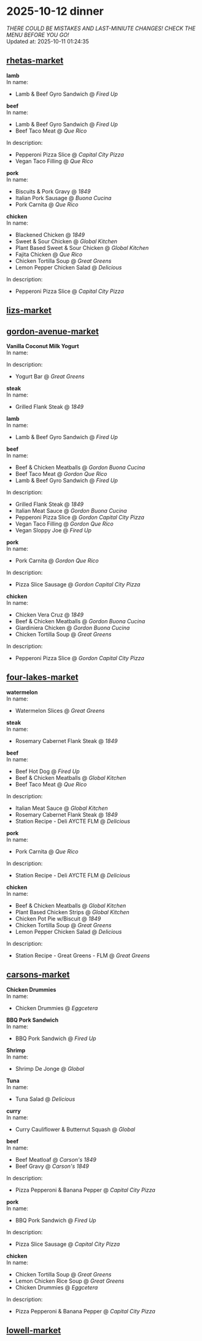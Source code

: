 # 2025-10-12 dinner  
*THERE COULD BE MISTAKES AND LAST-MINIUTE CHANGES! CHECK THE MENU BEFORE YOU GO!*  
Updated at: 2025-10-11 01:24:35  
## [rhetas-market](https://wisc-housingdining.nutrislice.com/menu/rhetas-market/dinner/2025-10-12)  
**lamb**  
In name:   
 - Lamb & Beef Gyro Sandwich @ *Fired Up*  
  
**beef**  
In name:   
 - Lamb & Beef Gyro Sandwich @ *Fired Up*  
 - Beef Taco Meat @ *Que Rico*  
  
In description:   
 - Pepperoni Pizza Slice @ *Capital City Pizza*  
 - Vegan Taco Filling @ *Que Rico*  
  
**pork**  
In name:   
 - Biscuits & Pork Gravy @ *1849*  
 - Italian Pork Sausage @ *Buona Cucina*  
 - Pork Carnita @ *Que Rico*  
  
**chicken**  
In name:   
 - Blackened Chicken @ *1849*  
 - Sweet & Sour Chicken @ *Global Kitchen*  
 - Plant Based Sweet & Sour Chicken @ *Global Kitchen*  
 - Fajita Chicken @ *Que Rico*  
 - Chicken Tortilla Soup @ *Great Greens*  
 - Lemon Pepper Chicken Salad @ *Delicious*  
  
In description:   
 - Pepperoni Pizza Slice @ *Capital City Pizza*  
  
## [lizs-market](https://wisc-housingdining.nutrislice.com/menu/lizs-market/dinner/2025-10-12)  
## [gordon-avenue-market](https://wisc-housingdining.nutrislice.com/menu/gordon-avenue-market/dinner/2025-10-12)  
**Vanilla Coconut Milk Yogurt**  
In name:   
  
In description:   
 - Yogurt Bar @ *Great Greens*  
  
**steak**  
In name:   
 - Grilled Flank Steak @ *1849*  
  
**lamb**  
In name:   
 - Lamb & Beef Gyro Sandwich @ *Fired Up*  
  
**beef**  
In name:   
 - Beef & Chicken Meatballs @ *Gordon Buona Cucina*  
 - Beef Taco Meat @ *Gordon Que Rico*  
 - Lamb & Beef Gyro Sandwich @ *Fired Up*  
  
In description:   
 - Grilled Flank Steak @ *1849*  
 - Italian Meat Sauce @ *Gordon Buona Cucina*  
 - Pepperoni Pizza Slice @ *Gordon Capital City Pizza*  
 - Vegan Taco Filling @ *Gordon Que Rico*  
 - Vegan Sloppy Joe @ *Fired Up*  
  
**pork**  
In name:   
 - Pork Carnita @ *Gordon Que Rico*  
  
In description:   
 - Pizza Slice Sausage @ *Gordon Capital City Pizza*  
  
**chicken**  
In name:   
 - Chicken Vera Cruz @ *1849*  
 - Beef & Chicken Meatballs @ *Gordon Buona Cucina*  
 - Giardiniera Chicken @ *Gordon Buona Cucina*  
 - Chicken Tortilla Soup @ *Great Greens*  
  
In description:   
 - Pepperoni Pizza Slice @ *Gordon Capital City Pizza*  
  
## [four-lakes-market](https://wisc-housingdining.nutrislice.com/menu/four-lakes-market/dinner/2025-10-12)  
**watermelon**  
In name:   
 - Watermelon Slices @ *Great Greens*  
  
**steak**  
In name:   
 - Rosemary Cabernet Flank Steak @ *1849*  
  
**beef**  
In name:   
 - Beef Hot Dog @ *Fired Up*  
 - Beef & Chicken Meatballs @ *Global Kitchen*  
 - Beef Taco Meat @ *Que Rico*  
  
In description:   
 - Italian Meat Sauce @ *Global Kitchen*  
 - Rosemary Cabernet Flank Steak @ *1849*  
 - Station Recipe - Deli  AYCTE FLM @ *Delicious*  
  
**pork**  
In name:   
 - Pork Carnita @ *Que Rico*  
  
In description:   
 - Station Recipe - Deli  AYCTE FLM @ *Delicious*  
  
**chicken**  
In name:   
 - Beef & Chicken Meatballs @ *Global Kitchen*  
 - Plant Based Chicken Strips @ *Global Kitchen*  
 - Chicken Pot Pie w/Biscuit @ *1849*  
 - Chicken Tortilla Soup @ *Great Greens*  
 - Lemon Pepper Chicken Salad @ *Delicious*  
  
In description:   
 - Station Recipe - Great Greens - FLM @ *Great Greens*  
  
## [carsons-market](https://wisc-housingdining.nutrislice.com/menu/carsons-market/dinner/2025-10-12)  
**Chicken Drummies**  
In name:   
 - Chicken Drummies @ *Eggcetera*  
  
**BBQ Pork Sandwich**  
In name:   
 - BBQ Pork Sandwich @ *Fired Up*  
  
**Shrimp**  
In name:   
 - Shrimp De Jonge @ *Global*  
  
**Tuna**  
In name:   
 - Tuna Salad @ *Delicious*  
  
**curry**  
In name:   
 - Curry Cauliflower & Butternut Squash @ *Global*  
  
**beef**  
In name:   
 - Beef Meatloaf @ *Carson's 1849*  
 - Beef Gravy @ *Carson's 1849*  
  
In description:   
 - Pizza Pepperoni & Banana Pepper @ *Capital City Pizza*  
  
**pork**  
In name:   
 - BBQ Pork Sandwich @ *Fired Up*  
  
In description:   
 - Pizza Slice Sausage @ *Capital City Pizza*  
  
**chicken**  
In name:   
 - Chicken Tortilla Soup @ *Great Greens*  
 - Lemon Chicken Rice Soup @ *Great Greens*  
 - Chicken Drummies @ *Eggcetera*  
  
In description:   
 - Pizza Pepperoni & Banana Pepper @ *Capital City Pizza*  
  
## [lowell-market](https://wisc-housingdining.nutrislice.com/menu/lowell-market/dinner/2025-10-12)  
  
